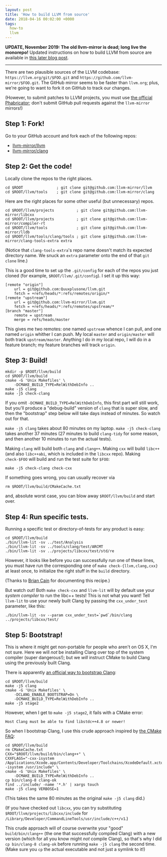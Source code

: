 ```yaml
---
layout: post
title: 'How to build LLVM from source'
date: 2018-04-16 00:02:00 +0000
tags:
  how-to
  llvm
---
```


<b>UPDATE, November 2019: The old llvm-mirror is dead; long live
the monorepo!</b> Updated instructions on how to build LLVM from source are
available in [this later blog post](/blog/2019/11/09/llvm-from-scratch).

----

There are two plausible sources of the LLVM codebase:
`https://llvm.org/git/$FOO.git` and `https://github.com/llvm-mirror/$FOO.git`.
The GitHub mirror seems to be faster than `llvm.org`; plus, we're
going to want to fork it on GitHub to track our changes.

(However, to submit patches to LLVM projects, you must use
[the official Phabricator](https://reviews.llvm.org/differential/diff/create/);
don't submit GitHub pull requests against the `llvm-mirror` mirrors!)


## Step 1: Fork!

Go to your GitHub account and fork each of the following repos:

- [llvm-mirror/llvm](https://github.com/llvm-mirror/llvm)
- [llvm-mirror/clang](https://github.com/llvm-mirror/clang)


## Step 2: Get the code!

Locally clone the repos to the right places.

    cd $ROOT               ; git clone git@github.com:llvm-mirror/llvm
    cd $ROOT/llvm/tools    ; git clone git@github.com:llvm-mirror/clang

Here are the right places for some other useful (but unnecessary) repos.

    cd $ROOT/llvm/projects          ; git clone git@github.com:llvm-mirror/libcxx
    cd $ROOT/llvm/projects          ; git clone git@github.com:llvm-mirror/compiler-rt
    cd $ROOT/llvm/tools             ; git clone git@github.com:llvm-mirror/lldb
    cd $ROOT/llvm/tools/clang/tools ; git clone git@github.com:llvm-mirror/clang-tools-extra extra

(Notice that `clang-tools-extra`'s repo name doesn't match its expected directory name.
We snuck an `extra` parameter onto the end of that `git clone` line.)

This is a good time to set up the `.git/config` for each of the repos
you just cloned (for example, `$ROOT/llvm/.git/config`).
I set it up this way:

    [remote "origin"]
        url = git@github.com:Quuxplusone/llvm.git
        fetch = +refs/heads/*:refs/remotes/origin/*
    [remote "upstream"]
        url = git@github.com:llvm-mirror/llvm.git
        fetch = +refs/heads/*:refs/remotes/upstream/*
    [branch "master"]
        remote = upstream
        merge = refs/heads/master

This gives me two remotes: one named `upstream` whence I can pull,
and one named `origin` whither I can push. My local `master` and `origin/master`
will both track `upstream/master`. Anything I do in my local repo, I will do in a
feature branch; my feature branches will track `origin`.


## Step 3: Build!

    mkdir -p $ROOT/llvm/build
    cd $ROOT/llvm/build
    cmake -G 'Unix Makefiles' \
        -DCMAKE_BUILD_TYPE=RelWithDebInfo ..
    make -j5 clang
    make -j5 check-clang

If you omit `-DCMAKE_BUILD_TYPE=RelWithDebInfo`, this first part will still work, but you'll produce
a "debug-build" version of `clang` that is super slow, and then the "bootstrap" step below will
take days instead of minutes. So watch out for that.

`make -j5 clang` takes about 80 minutes on my laptop.
`make -j5 check-clang` takes another 37 minutes
(27 minutes to build `clang-tidy` for some reason, and then another 10 minutes to run the actual tests).

Making `clang` will build both `clang` and `clang++`.
Making `cxx` will build `libc++` (and also `libc++abi`, which is included in the `libcxx` repo).
Making `check-$FOO` will build and run the test suite for `$FOO`:

    make -j5 check-clang check-cxx

If something goes wrong, you can usually recover via

    rm $ROOT/llvm/build/CMakeCache.txt

and, absolute worst case, you can blow away `$ROOT/llvm/build` and start over.


## Step 4: Run specific tests.

Running a specific test or directory-of-tests for any product is easy:

    cd $ROOT/llvm/build
    ./bin/llvm-lit -sv ../test/Analysis
    ./bin/llvm-lit -sv ../tools/clang/test/ARCMT
    ./bin/llvm-lit -sv ../projects/libcxx/test/std/re

However, it looks like before you can successfully run one of these lines,
you must have run the corresponding one of `make check-{llvm,clang,cxx}`
at least once, to initialize the right stuff in the `build` directory.

(Thanks to [Brian Cain](http://lists.llvm.org/pipermail/llvm-dev/2018-May/123049.html)
for documenting this recipe.)

But watch out! Both `make check-cxx` and `llvm-lit` will by default use your *system compiler*
to run the libc++ tests! This is not what you want! Tell `llvm-lit` to use your newly built Clang
by passing the `cxx_under_test` parameter, like this:

    ./bin/llvm-lit -sv --param cxx_under_test=`pwd`/bin/clang ../projects/libcxx/test/


## Step 5: Bootstrap!

This is where it might get non-portable for people who aren't on OS X, I'm not sure.
Here we will *not* be installing Clang over top of the system compiler
(super dangerous!); but we *will* instruct CMake to build Clang using
the previously built Clang.

There is apparently [an official way to bootstrap Clang](https://llvm.org/docs/AdvancedBuilds.html):

    cd $ROOT/llvm/build
    make -j5 clang
    cmake -G 'Unix Makefiles' \
        -DCLANG_ENABLE_BOOTSTRAP=On \
        -DCMAKE_BUILD_TYPE=RelWithDebInfo ..
    make -j5 stage2

However, when I get to `make -j5 stage2`, it fails with a CMake error:

    Host Clang must be able to find libstdc++4.8 or newer!

So when I bootstrap Clang, I use this crude approach inspired by
[the CMake FAQ](https://gitlab.kitware.com/cmake/community/wikis/FAQ#how-do-i-use-a-different-compiler):

    cd $ROOT/llvm/build
    rm CMakeCache.txt
    CXX="$ROOT/llvm/build/bin/clang++" \
    CXXFLAGS="-cxx-isystem /Applications/Xcode.app/Contents/Developer/Toolchains/XcodeDefault.xctoolchain/usr/include/c++/v1 -isystem /usr/include" \
    cmake -G 'Unix Makefiles' \
        -DCMAKE_BUILD_TYPE=RelWithDebInfo ..
    cp bin/clang-8 clang-ok
    find ../include/ -name '*.h' | xargs touch
    make -j5 clang VERBOSE=1

(This takes the same 80 minutes as the original `make -j5 clang` did.)

(If you have checked out `libcxx`, you can try substituting
`$ROOT/llvm/projects/libcxx/include` for `/Library/Developer/CommandLineTools/usr/include/c++/v1`.)

This crude approach will of course overwrite your "good" `build/bin/clang++`
(the one that successfully compiled Clang) with a new version (which for all
you know might *not* compile Clang), so that's why I did `cp bin/clang-8 clang-ok`
before running `make -j5 clang` the second time.
(Make sure you `cp` the actual executable and not just a symlink to it!)
